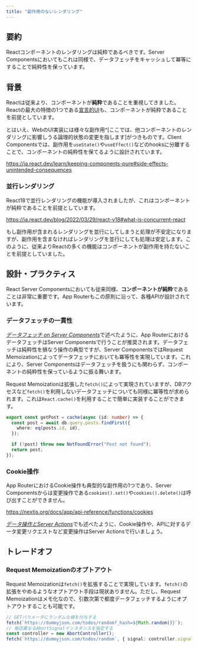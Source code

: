 ```yaml
---
title: "副作用のないレンダリング"
---
```


## 要約

Reactコンポーネントのレンダリングは純粋であるべきです。Server Componentsにおいてもこれは同様で、データフェッチをキャッシュして冪等にすることで純粋性を保っています。

## 背景

Reactは従来より、コンポーネントが**純粋**であることを重視してきました。Reactの最大の特徴の1つである[宣言的UI](https://ja.react.dev/learn/reacting-to-input-with-state#how-declarative-ui-compares-to-imperative)も、コンポーネントが純粋であることを前提としています。

とはいえ、WebのUI実装には様々な副作用^[ここでは、他コンポーネントのレンダリングに影響しうる論理的状態の変更を指します]がつきものです。Client Componentsでは、副作用を`useState()`や`useEffect()`などのhooksに分離することで、コンポーネントの純粋性を保てるように設計されています。

https://ja.react.dev/learn/keeping-components-pure#side-effects-unintended-consequences

### 並行レンダリング

React18で並行レンダリングの機能が導入されましたが、これはコンポーネントが純粋であることを前提としています。

https://ja.react.dev/blog/2022/03/29/react-v18#what-is-concurrent-react

もし副作用が含まれるレンダリングを並行にしてしまうと処理が不安定になりますが、副作用を含まなければレンダリングを並行にしても処理は安定します。このように、従来よりReactの多くの機能はコンポーネントが副作用を持たないことを前提としていました。

## 設計・プラクティス

React Server Componentsにおいても従来同様、**コンポーネントが純粋**であることは非常に重要です。App Routerもこの原則に沿って、各種APIが設計されています。

### データフェッチの一貫性

[_データフェッチ on Server Components_](part_1_server_components)で述べたように、App RouterにおけるデータフェッチはServer Componentsで行うことが推奨されます。データフェッチは純粋性を損なう操作の典型ですが、Server ComponentsではRequest Memoizationによってデータフェッチにおいても冪等性を実現しています。これにより、Server Componentsはデータフェッチを扱うにも関わらず、コンポーネントの純粋性を保っているように振る舞います。

Request Memoizationは拡張した`fetch()`によって実現されていますが、DBアクセスなど`fetch()`を利用しないデータフェッチについても同様に冪等性が求められます。これは`React.cache()`を利用することで簡単に実装することができます。

```ts
export const getPost = cache(async (id: number) => {
  const post = await db.query.posts.findFirst({
    where: eq(posts.id, id),
  });

  if (!post) throw new NotFoundError("Post not found");
  return post;
});
```

### Cookie操作

App RouterにおけるCookie操作も典型的な副作用の1つであり、Server Componentsからは変更操作である`cookies().set()`や`cookies().delete()`は呼び出すことができません。

https://nextjs.org/docs/app/api-reference/functions/cookies

[_データ操作とServer Actions_](part_3_data_mutation)でも述べたように、Cookie操作や、APIに対するデータ変更リクエストなど変更操作はServer Actionsで行いましょう。

## トレードオフ

### Request Memoizationのオプトアウト

Request Memoizationは`fetch()`を拡張することで実現しています。`fetch()`の拡張をやめるようなオプトアウト手段は現状ありません。ただし、Request Memoizationはメモ化なので、引数次第で都度データフェッチするようにオプトアウトすることも可能です。

```ts
// GETパラメータにランダムな値を付与する
fetch(`https://dummyjson.com/todos/random?_hash=${Math.random()}`);
// 毎回異なるAbortSignalインスタンスを指定する
const controller = new AbortController();
fetch(`https://dummyjson.com/todos/random`, { signal: controller.signal });
```
